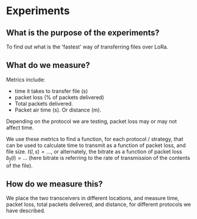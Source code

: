 # Experiments

## What is the purpose of the experiments?

To find out what is the 'fastest' way of transferring files over LoRa.

## What do we measure?

Metrics include:
 - time it takes to transfer file (s)
 - packet loss (% of packets delivered)
 - Total packets delivered.
 - Packet air time (s). Or distance (m).

Depending on the protocol we are testing, packet loss may or may not affect time.

We use these metrics to find a function, for each protocol / strategy, that can be used to calculate time to transmit as a function of packet loss, and file size. $t(l, s) = ...$, or alternately, the bitrate as a function of packet loss $b_f(l) = ...$ (here bitrate is referring to the rate of transmission of the contents of the file).

## How do we measure this?

We place the two transceivers in different locations, and measure time, packet loss, total packets delivered, and distance, for different protocols we have described. 

